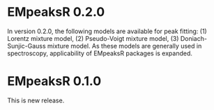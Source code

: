# EMpeaksR 0.2.0
In version 0.2.0, the following models are available for peak fitting: 
(1) Lorentz mixture model,
(2) Pseudo-Voigt mixture model, 
(3) Doniach-Sunjic-Gauss mixture model. 
As these models are generally used in spectroscopy, applicability of EMpeaksR packages is expanded.


# EMpeaksR 0.1.0
This is new release.

